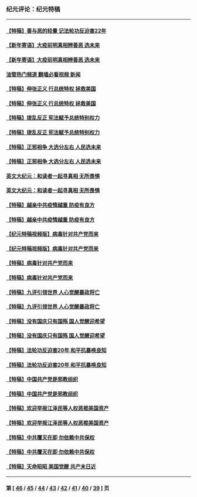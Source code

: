 ### 纪元评论：纪元特稿
---
#### [【特稿】善与恶的较量 记法轮功反迫害22年](../../pages/nsc424/n13086597.md?09150330) 
#### [【新年寄语】大疫前明真相辨善恶 选未来](../../pages/nsc424/n12660855.md?09150330) 
#### [【新年寄语】大疫前明真相辨善恶 选未来](../../pages/nsc424/n12660855.md?09150330) 
#### [油管热门频道 翻墙必看视频 新闻](ok?09150330)
#### [【特稿】伸张正义 行总统特权 拯救美国](../../pages/nsc424/n12616806.md?09150330) 
#### [【特稿】伸张正义 行总统特权 拯救美国](../../pages/nsc424/n12616806.md?09150330) 
#### [【特稿】拨乱反正 宪法赋予总统特别权力](../../pages/nsc424/n12598306.md?09150330) 
#### [【特稿】拨乱反正 宪法赋予总统特别权力](../../pages/nsc424/n12598306.md?09150330) 
#### [【特稿】正邪相争 大选分左右 人民选未来](../../pages/nsc424/n12545208.md?09150330) 
#### [【特稿】正邪相争 大选分左右 人民选未来](../../pages/nsc424/n12545208.md?09150330) 
#### [英文大纪元：和读者一起寻真相 无所畏惧](../../pages/nsc424/n12542027.md?09150330) 
#### [英文大纪元：和读者一起寻真相 无所畏惧](../../pages/nsc424/n12542027.md?09150330) 
#### [【特稿】越亲中共疫情越重 防疫有良方](../../pages/nsc424/n12042989.md?09150330) 
#### [【特稿】越亲中共疫情越重 防疫有良方](../../pages/nsc424/n12042989.md?09150330) 
#### [【纪元特稿视频版】病毒针对共产党而来](../../pages/nsc424/n11977328.md?09150330) 
#### [【纪元特稿视频版】病毒针对共产党而来](../../pages/nsc424/n11977328.md?09150330) 
#### [【特稿】病毒针对共产党而来](../../pages/nsc424/n11928818.md?09150330) 
#### [【特稿】病毒针对共产党而来](../../pages/nsc424/n11928818.md?09150330) 
#### [【特稿】九评引领世界 人心觉醒暴政将亡](../../pages/nsc424/n11660496.md?09150330) 
#### [【特稿】九评引领世界 人心觉醒暴政将亡](../../pages/nsc424/n11660496.md?09150330) 
#### [【特稿】没有国庆只有国殇 国人觉醒迎希望](../../pages/nsc424/n11549354.md?09150330) 
#### [【特稿】没有国庆只有国殇 国人觉醒迎希望](../../pages/nsc424/n11549354.md?09150330) 
#### [【特稿】法轮功反迫害20年 和平抗暴唤良知](../../pages/nsc424/n11389135.md?09150330) 
#### [【特稿】法轮功反迫害20年 和平抗暴唤良知](../../pages/nsc424/n11389135.md?09150330) 
#### [【特稿】中国共产党是邪教组织](../../pages/nsc424/n11355551.md?09150330) 
#### [【特稿】中国共产党是邪教组织](../../pages/nsc424/n11355551.md?09150330) 
#### [【特稿】欢迎举报江泽民等人权恶棍美国资产](../../pages/nsc424/n11303040.md?09150330) 
#### [【特稿】欢迎举报江泽民等人权恶棍美国资产](../../pages/nsc424/n11303040.md?09150330) 
#### [【特稿】中共覆灭在即 勿依赖中共保权](../../pages/nsc424/n11278510.md?09150330) 
#### [【特稿】中共覆灭在即 勿依赖中共保权](../../pages/nsc424/n11278510.md?09150330) 
#### [【特稿】天命昭昭 美国觉醒 共产末日近](../../pages/nsc424/n11150259.md?09150330) 

---
#### 第 [ [46](./46.md?09150330) / [45](./45.md?09150330) / [44](./44.md?09150330) / [43](./43.md?09150330) / [42](./42.md?09150330) / [41](./41.md?09150330) / [40](./40.md?09150330) / [39](./39.md?09150330) ] 页
